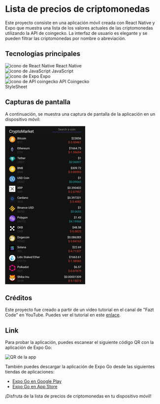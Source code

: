 # Lista de precios de criptomonedas

Este proyecto consiste en una aplicación móvil creada con React Native y Expo que muestra una lista de los valores actuales de las criptomonedas utilizando la API de coingecko. La interfaz de usuario es elegante y se pueden filtrar las criptomonedas por nombre o abreviación. 

## Tecnologías principales
![icono de React Native](https://res.cloudinary.com/dyvccdkkl/image/upload/v1675896866/Iconos/React_yhyy73.png) React Native  
![icono de JavaScript](https://res.cloudinary.com/dyvccdkkl/image/upload/v1676090888/Iconos/JavaScript_gvi1sz.png) JavaScript  
![icono de Expo](https://res.cloudinary.com/dyvccdkkl/image/upload/v1676090888/Iconos/Expo_cyjbk1.png) Expo  
![icono de API coingecko](https://res.cloudinary.com/dyvccdkkl/image/upload/v1676608485/Iconos/CoinGecko_wu0dgy.png) API Coingecko  
StyleSheet

## Capturas de pantalla
A continuación, se muestra una captura de pantalla de la aplicación en un dispositivo móvil:

![mobile1](./assets/screenshots/Mobile1.jpg)

## Créditos
Este proyecto fue creado a partir de un video tutorial en el canal de "Fazt Code" en YouTube. Puedes ver el tutorial en este [enlace](https://www.youtube.com/watch?v=k9ptn9zNHng).

## Link
Para probar la aplicación, puedes escanear el siguiente código QR con la aplicación de Expo Go:

![QR de la app](./assets/qr-code.jpg)

También puedes descargar la aplicación de Expo Go desde las siguientes tiendas de aplicaciones:
- [Expo Go en Google Play](https://play.google.com/store/apps/details?id=host.exp.exponent&referrer=www)
- [Expo Go en App Store](https://apps.apple.com/app/apple-store/id982107779)

¡Disfruta de la lista de precios de criptomonedas en tu dispositivo móvil!
